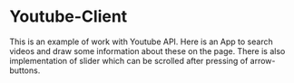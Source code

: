 # Youtube-Client

This is an example of work with Youtube API.
Here is an App to search videos and draw some information about these on the page.
There is also implementation of slider which can be scrolled after pressing of arrow-buttons.
